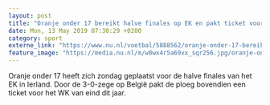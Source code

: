 ```yaml
---
layout: post
title: "Oranje onder 17 bereikt halve finales op EK en pakt ticket voor WK"
date: Mon, 13 May 2019 07:30:29 +0200
category: sport
externe_link: "https://www.nu.nl/voetbal/5888562/oranje-onder-17-bereikt-halve-finales-op-ek-en-pakt-ticket-voor-wk.html"
feature_image: "https://media.nu.nl/m/w0wx4r5a69xx_sqr256.jpg/oranje-onder-17-bereikt-halve-finales-op-ek-en-pakt-ticket-voor-wk.jpg"
---
```


Oranje onder 17 heeft zich zondag geplaatst voor de halve finales van het EK in Ierland. Door de 3-0-zege op België pakt de ploeg bovendien een ticket voor het WK van eind dit jaar.
